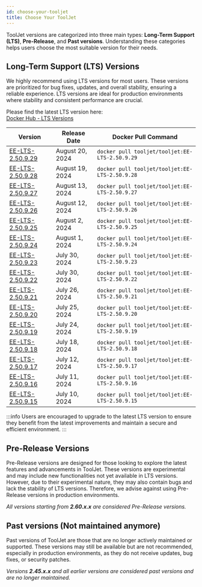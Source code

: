 ```yaml
---
id: choose-your-tooljet
title: Choose Your ToolJet
---
```


ToolJet versions are categorized into three main types: **Long-Term Support (LTS)**,  **Pre-Release**, and **Past versions**. Understanding these categories helps users choose the most suitable version for their needs.

## Long-Term Support (LTS) Versions

We highly recommend using LTS versions for most users. These versions are prioritized for bug fixes, updates, and overall stability, ensuring a reliable experience. LTS versions are ideal for production environments where stability and consistent performance are crucial.

Please find the latest LTS version here: <br/>
[Docker Hub - LTS Versions](https://hub.docker.com/layers/tooljet/tooljet/EE-LTS-latest/images/sha256-14b250f73fedd9b9b57064e718713bc74e5234d2446e0b3acf51b73ee0aff397?context=explore) 

| Version | Release Date | Docker Pull Command |
|---------|--------------|----------------------|
| [EE-LTS-2.50.9.29](https://hub.docker.com/layers/tooljet/tooljet/EE-LTS-2.50.9.29/images/sha256-ecea7ddae821fa8828dc49ad52d4c03efbc1df8d6485122ebde2d51aacb88d3e?context=explore) | August 20, 2024 | `docker pull tooljet/tooljet:EE-LTS-2.50.9.29` |
| [EE-LTS-2.50.9.28](https://hub.docker.com/layers/tooljet/tooljet/EE-LTS-2.50.9.28/images/sha256-f33982c51a59b126aea9da9eef2cace0cd074411583ea896edc3f6db5b578a6b?context=explore) | August 19, 2024 | `docker pull tooljet/tooljet:EE-LTS-2.50.9.28` |
| [EE-LTS-2.50.9.27](https://hub.docker.com/layers/tooljet/tooljet/EE-LTS-2.50.9.27/images/sha256-ae4810ddd12b2e397a07085e2ea62e98c4ea16c139d2673e4ab890d19b40f868?context=explore) | August 13, 2024 | `docker pull tooljet/tooljet:EE-LTS-2.50.9.27` |
| [EE-LTS-2.50.9.26](https://hub.docker.com/layers/tooljet/tooljet/EE-LTS-2.50.9.26/images/sha256-8e17e23f2d61b463aaf0f87e5e90fa4580faf3fa6e790afcff64ef399454f85f?context=explore) | August 12, 2024 | `docker pull tooljet/tooljet:EE-LTS-2.50.9.26` |
| [EE-LTS-2.50.9.25](https://hub.docker.com/layers/tooljet/tooljet/EE-LTS-2.50.9.25/images/sha256-fdf2858e364c238abd49418321a34676449383733ca3c6fb79ae4714e113a064?context=explore) | August 2, 2024 | `docker pull tooljet/tooljet:EE-LTS-2.50.9.25` |
| [EE-LTS-2.50.9.24](https://hub.docker.com/layers/tooljet/tooljet/EE-LTS-2.50.9.24/images/sha256-a51522503c4b31eb5cd27bd105fe8693f371f17fcf6bf9c86c3fff3d6d9faf4f?context=explore) | August 1, 2024 | `docker pull tooljet/tooljet:EE-LTS-2.50.9.24` |
| [EE-LTS-2.50.9.23](https://hub.docker.com/layers/tooljet/tooljet/EE-LTS-2.50.9.23/images/sha256-449700fb75a86def8a147c4e6592e1a5c43b8e0486dde5196aa7c9f3df1a17dd?context=explore) | July 30, 2024 | `docker pull tooljet/tooljet:EE-LTS-2.50.9.23` |
| [EE-LTS-2.50.9.22](https://hub.docker.com/layers/tooljet/tooljet/EE-LTS-2.50.9.22/images/sha256-8df4b8279a02f55f9eff7f26b744cf73d1fb8c9d4bf2f3d3b16243849ac2f9c4?context=explore) | July 30, 2024 | `docker pull tooljet/tooljet:EE-LTS-2.50.9.22` |
| [EE-LTS-2.50.9.21](https://hub.docker.com/layers/tooljet/tooljet/EE-LTS-2.50.9.21/images/sha256-1625a300d530076e9ba832bbb5c45bdbdd2e43dd4461bdf9ba659b59e77cb4af?context=explore) | July 26, 2024 | `docker pull tooljet/tooljet:EE-LTS-2.50.9.21` |
| [EE-LTS-2.50.9.20](https://hub.docker.com/layers/tooljet/tooljet/EE-LTS-2.50.9.20/images/sha256-b4d89bb5c663daccd13d845a7ea31afdb41d364ae33101db3319ed7bc6ecdb85?context=explore) | July 25, 2024 | `docker pull tooljet/tooljet:EE-LTS-2.50.9.20` |
| [EE-LTS-2.50.9.19](https://hub.docker.com/layers/tooljet/tooljet/EE-LTS-2.50.9.19/images/sha256-b62cb8d48bbab7a0b2bc92e251de6aba1f5b13a5ddd8e11e4b09f10d0eaf974f?context=explore) | July 24, 2024 | `docker pull tooljet/tooljet:EE-LTS-2.50.9.19` |
| [EE-LTS-2.50.9.18](https://hub.docker.com/layers/tooljet/tooljet/EE-LTS-2.50.9.18/images/sha256-f95c0d05a2d8b8bd3ab515e223fb04ca74a0d9a71e500cddc480e6513ac7aaf2?context=explore) | July 18, 2024 | `docker pull tooljet/tooljet:EE-LTS-2.50.9.18` |
| [EE-LTS-2.50.9.17](https://hub.docker.com/layers/tooljet/tooljet/EE-LTS-2.50.9.17/images/sha256-bf55f47ec955dcb62e93645582dadd60f7b20bec7e435a0921a9b47e03a0530b?context=explore) | July 12, 2024 | `docker pull tooljet/tooljet:EE-LTS-2.50.9.17` |
| [EE-LTS-2.50.9.16](https://hub.docker.com/layers/tooljet/tooljet/EE-LTS-2.50.9.16/images/sha256-89d86e778458f5dfc2c43f5221a584fd9b48d8dc590f2bded2f287ba9c0addd1?context=explore) | July 11, 2024 | `docker pull tooljet/tooljet:EE-LTS-2.50.9.16` |
| [EE-LTS-2.50.9.15](https://hub.docker.com/layers/tooljet/tooljet/EE-LTS-2.50.9.15/images/sha256-a3b12a843a2e06485816d4d3c6595638c01084e03bee24367345e80a048ea90b?context=explore) | July 10, 2024 | `docker pull tooljet/tooljet:EE-LTS-2.50.9.15` |

:::info
Users are encouraged to upgrade to the latest LTS version to ensure they benefit from the latest improvements and maintain a secure and efficient environment. 
:::

## Pre-Release Versions

Pre-Release versions are designed for those looking to explore the latest features and advancements in ToolJet. These versions are experimental and may include new functionalities not yet available in LTS versions. However, due to their experimental nature, they may also contain bugs and lack the stability of LTS versions. Therefore, we advise against using Pre-Release versions in production environments.

*All versions starting from **2.60.x.x** are considered Pre-Release versions.*

## Past versions (Not maintained anymore)

Past versions of ToolJet are those that are no longer actively maintained or supported. These versions may still be available but are not recommended, especially in production environments, as they do not receive updates, bug fixes, or security patches. 

*Versions **2.45.x.x** and all earlier versions are considered past versions and are no longer maintained.*